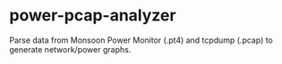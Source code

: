 power-pcap-analyzer
===================

Parse data from Monsoon Power Monitor (.pt4) and tcpdump (.pcap) to generate network/power graphs.
